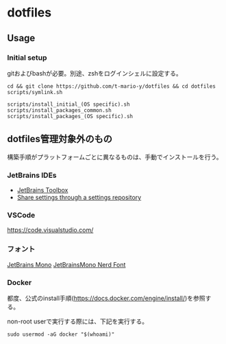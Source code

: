 # dotfiles

## Usage

### Initial setup

gitおよびbashが必要。別途、zshをログインシェルに設定する。

```shell script
cd && git clone https://github.com/t-mario-y/dotfiles && cd dotfiles
scripts/symlink.sh

scripts/install_initial_(OS specific).sh
scripts/install_packages_common.sh
scripts/install_packages_(OS specific).sh
```

## dotfiles管理対象外のもの

構築手順がプラットフォームごとに異なるものは、手動でインストールを行う。

### JetBrains IDEs

- [JetBrains Toolbox](https://www.jetbrains.com/ja-jp/toolbox-app/)
- [Share settings through a settings repository](https://www.jetbrains.com/help/idea/sharing-your-ide-settings.html#settings-repository)

### VSCode

<https://code.visualstudio.com/>

### フォント

[JetBrains Mono](https://github.com/JetBrains/JetBrainsMono)
[JetBrainsMono Nerd Font](https://github.com/Homebrew/homebrew-cask-fonts/blob/master/Casks/font-jetbrains-mono-nerd-font.rb)

### Docker

都度、公式のinstall手順(<https://docs.docker.com/engine/install/>)を参照する。

non-root userで実行する際には、下記を実行する。

```shell script
sudo usermod -aG docker "$(whoami)"
```
